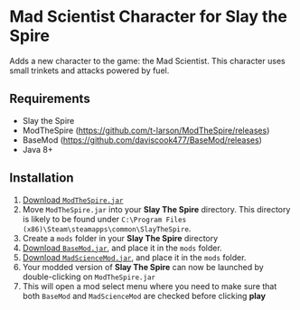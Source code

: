 # Mad Scientist Character for Slay the Spire

Adds a new character to the game: the Mad Scientist.
This character uses small trinkets and attacks powered by fuel.


## Requirements ##
* Slay the Spire
* ModTheSpire (https://github.com/t-larson/ModTheSpire/releases)
* BaseMod (https://github.com/daviscook477/BaseMod/releases)
* Java 8+

## Installation ##
1. [Download `ModTheSpire.jar`](https://github.com/kiooeht/ModTheSpire/releases)
2. Move `ModTheSpire.jar` into your **Slay The Spire** directory. This directory is likely to be found under `C:\Program Files (x86)\Steam\steamapps\common\SlayTheSpire`.
3. Create a `mods` folder in your **Slay The Spire** directory
4. [Download `BaseMod.jar`](https://github.com/daviscook477/BaseMod/releases), and place it in the `mods` folder.
5. [Download `MadScienceMod.jar`](https://github.com/twanvl/sts-mad-science-mod/releases), and place it in the `mods` folder.
6. Your modded version of **Slay The Spire** can now be launched by double-clicking on `ModTheSpire.jar`
7. This will open a mod select menu where you need to make sure that both `BaseMod` and `MadScienceMod` are checked before clicking **play**
